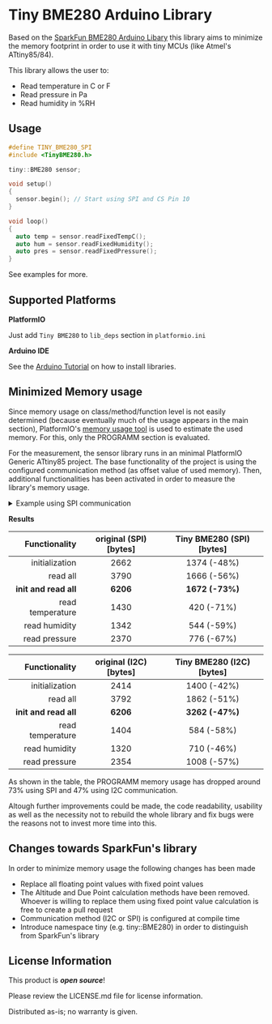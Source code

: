 Tiny BME280 Arduino Library
========================================

Based on the [SparkFun BME280 Arduino Libary](https://github.com/sparkfun/SparkFun_BME280_Arduino_Library) this library aims to minimize the memory footprint in order to use it with tiny MCUs (like Atmel's ATtiny85/84).

This library allows the user to:

* Read temperature in C or F
* Read pressure in Pa
* Read humidity in %RH

Usage
-----

```c++
#define TINY_BME280_SPI
#include <TinyBME280.h>

tiny::BME280 sensor;

void setup()
{
  sensor.begin(); // Start using SPI and CS Pin 10
}

void loop()
{
  auto temp = sensor.readFixedTempC();
  auto hum = sensor.readFixedHumidity();
  auto pres = sensor.readFixedPressure();
}
```
See examples for more.


Supported Platforms
-------------------

**PlatformIO**

Just add `Tiny BME280` to `lib_deps` section in `platformio.ini`

**Arduino IDE**

See the [Arduino Tutorial](https://www.arduino.cc/en/Guide/Libraries) on how to install libraries.


Minimized Memory usage
----------------------

Since memory usage on class/method/function level is not easily determined (because eventually much of the usage appears in the main section), PlatformIO's [memory usage tool](http://docs.platformio.org/en/latest/faq.html#program-memory-usage) is used to estimate the used memory. For this, only the PROGRAMM section is evaluated. 

For the measurement, the sensor library runs in an minimal PlatformIO Generic ATtiny85 project. The base functionality of the project is using the configured communication method (as offset value of used memory). Then, additional functionalities has been activated in order to measure the library's memory usage. 

<details><summary>Example using SPI communication</summary>

```c++
#define TINY_BME280_SPI
#include <TinyBME280.h>

tiny::BME280 sensor;

void setup()
{
  SPI.begin();
  #ifdef FUNCTIONALITY_INITIALIZATION
  sensor.begin();
  #endif
}

void loop()
{
  SPISettings settings{500000, MSBFIRST, SPI_MODE3};
  SPI.beginTransaction(settings);
  SPI.transfer(0xAF);

  #ifdef FUNCTIONALITY_TEMPERATURE
  auto temp = sensor.readFixedTempC();
  SPI.transfer(temp);
  #endif
  #ifdef FUNCTIONALITY_HUMIDITY
  auto hum = sensor.readFixedHumidity();
  SPI.transfer(hum);
  #endif
  #ifdef FUNCTIONALITY_PRESSURE
  auto pres = sensor.readFixedPressure();
  SPI.transfer(pres);
  #endif

  SPI.endTransaction();
}
```
</details>

**Results**

Functionality         | original (SPI) [bytes] | Tiny BME280 (SPI) [bytes] | 
---------------------:| :--------------------: |:-------------------------:| 
initialization        | 2662                   | 1374 (-48%)               | 
read all              | 3790                   | 1666 (-56%)               | 
**init and read all** | **6206**               | **1672 (-73%)**           | 
read temperature      | 1430                   | 420  (-71%)               | 
read humidity         | 1342                   | 544  (-59%)               | 
read pressure         | 2370                   | 776  (-67%)               | 

Functionality         |original (I2C) [bytes] | Tiny BME280 (I2C) [bytes] |
---------------------:|:--------------------: | :------------------------:|
initialization        |2414                   | 1400 (-42%)               |
read all              |3792                   | 1862 (-51%)               |
**init and read all** |**6206**               | **3262 (-47%)**           |
read temperature      |1404                   | 584  (-58%)               |
read humidity         |1320                   | 710  (-46%)               |
read pressure         |2354                   | 1008 (-57%)               |

As shown in the table, the PROGRAMM memory usage has dropped around 73% using SPI and 47% using I2C communication.

Altough further improvements could be made, the code readability, usability as well as the necessity not to rebuild the whole library and fix bugs were the reasons not to invest more time into this.


Changes towards SparkFun's library
----------------------------------

In order to minimize memory usage the following changes has been made

* Replace all floating point values with fixed point values
* The Altitude and Due Point calculation methods have been removed. Whoever is willing to replace them using fixed point value calculation is free to create a pull request
* Communication method (I2C or SPI) is configured at compile time
* Introduce namespace tiny (e.g. tiny::BME280) in order to distinguish from SparkFun's library


License Information
-------------------

This product is _**open source**_!

Please review the LICENSE.md file for license information.

Distributed as-is; no warranty is given.
